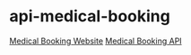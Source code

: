 # api-medical-booking

[Medical Booking Website](https://api-medical-booking.herokuapp.com/)
[Medical Booking API](https://api-medical-booking.herokuapp.com/api)

